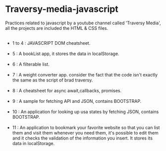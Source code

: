 # Traversy-media-javascript
Practices related to javascript by a youtube channel called 'Traversy Media', all the projects are included the HTML & CSS files.
<br/><br/>
- 1 to 4 : JAVASCRIPT DOM cheatsheet.
<br/><br/>
- 5 : A bookList app, it stores the data in localStorage.
<br/><br/>
- 6 : A filterable list.
<br/><br/>
- 7 : A weight converter app. consider the fact that the code isn't exactly the same as the script of brad traversy.
<br/><br/>
- 8 : A cheatsheet for async await,callbacks, promises.
<br/><br/>
- 9 : A sample for fetching API and JSON, contains BOOTSTRAP.
<br/><br/>
- 10 : An application for looking up usa states by fetching JSON, contains BOOTSTRAP.
<br/><br/>
- 11 : An application to bookmark your favorite website so that you can list them and visit them whenever you need them, it's possible to edit them and it checks the validation of the information you insert. It stores its data in localStorage. 
